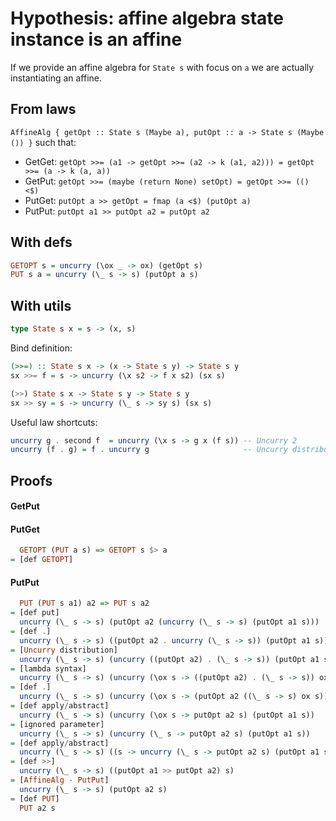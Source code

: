 # Hypothesis: affine algebra state instance is an affine

If we provide an affine algebra for `State s` with focus on `a` we are actually
instantiating an affine.

## From laws

`AffineAlg { getOpt :: State s (Maybe a), putOpt :: a -> State s (Maybe ()) }` such that:
* GetGet: `getOpt >>= (a1 -> getOpt >>= (a2 -> k (a1, a2))) = getOpt >>= (a -> k (a, a))`
* GetPut: `getOpt >>= (maybe (return None) setOpt) = getOpt >>= (() <$)`
* PutGet: `putOpt a >> getOpt = fmap (a <$) (putOpt a)`
* PutPut: `putOpt a1 >> putOpt a2 = putOpt a2`

## With defs

```haskell
GETOPT s = uncurry (\ox _ -> ox) (getOpt s)
PUT s a = uncurry (\_ s -> s) (putOpt a s)
```

## With utils

```haskell
type State s x = s -> (x, s)
```

Bind definition:
```haskell
(>>=) :: State s x -> (x -> State s y) -> State s y
sx >>= f = s -> uncurry (\x s2 -> f x s2) (sx s)

(>>) State s x -> State s y -> State s y
sx >> sy = s -> uncurry (\_ s -> sy s) (sx s)
```

Useful law shortcuts:
```haskell
uncurry g . second f  = uncurry (\x s -> g x (f s)) -- Uncurry 2
uncurry (f . g) = f . uncurry g                     -- Uncurry distribution
```

## Proofs

#### GetPut

#### PutGet

```haskell
  GETOPT (PUT a s) => GETOPT s $> a
= [def GETOPT]
```

#### PutPut

```haskell
  PUT (PUT s a1) a2 => PUT s a2
= [def put]
  uncurry (\_ s -> s) (putOpt a2 (uncurry (\_ s -> s) (putOpt a1 s)))
= [def .]
  uncurry (\_ s -> s) ((putOpt a2 . uncurry (\_ s -> s)) (putOpt a1 s))
= [Uncurry distribution]
  uncurry (\_ s -> s) (uncurry ((putOpt a2) . (\_ s -> s)) (putOpt a1 s))
= [lambda syntax]
  uncurry (\_ s -> s) (uncurry (\ox s -> ((putOpt a2) . (\_ s -> s)) ox s) (putOpt a1 s))
= [def .]
  uncurry (\_ s -> s) (uncurry (\ox s -> (putOpt a2 ((\_ s -> s) ox s))) (putOpt a1 s))
= [def apply/abstract]
  uncurry (\_ s -> s) (uncurry (\ox s -> putOpt a2 s) (putOpt a1 s))
= [ignored parameter]
  uncurry (\_ s -> s) (uncurry (\_ s -> putOpt a2 s) (putOpt a1 s))
= [def apply/abstract]
  uncurry (\_ s -> s) ((s -> uncurry (\_ s -> putOpt a2 s) (putOpt a1 s)) s)
= [def >>]
  uncurry (\_ s -> s) ((putOpt a1 >> putOpt a2) s)
= [AffineAlg - PutPut]
  uncurry (\_ s -> s) (putOpt a2 s)
= [def PUT]
  PUT a2 s
```
